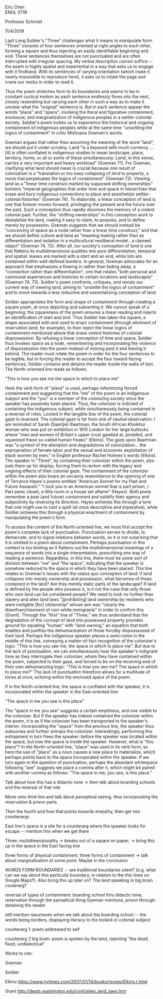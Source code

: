 Eric Chen\
ENGL 071B

Professor Schmidt

11/4/2019

Layli Long Soldier's "Three" challenges what it means to manipulate
form. "Three" consists of four sentences oriented at right angles to
each other, forming a square and thus rejecting an easily identifiable
beginning and end. These sentences themselves are not punctuated and are
often interrupted with irregular spacing. My verbal description cannot
suffice -- the poem is highly spatial and experiential in a way that
asks us to engage with it firsthand. With its sentences of varying
orientation (which make it nearly impossible to reproduce here), it asks
us to rotate the page and crane our necks in order to read it.

Thus the poem stretches form to its boundaries and seems to be in
constant cyclical motion as each sentence endlessly flows into the next,
closely resembling but varying each other in such a way as to make it
unclear what the "original" sentence is. But in each sentence appear the
words "place" and "space", invoking the literal and figurative
containment, enclosure, and marginalization of indigenous peoples in a
settler-colonial society. Soldier's poem invites us to *experience* the
historical and ongoing containment of indigenous peoples while at the
same time "*unsettling* the logics of containment" in critic Mishuana
Goeman's words.

Goeman argues that rather than assuming the meaning of the word "land",
we should put it under scrutiny. Land "is a keyword with much currency
... \[it\] is often conflated in indigenous studies to mean landscape,
place, territory, home, or all or some of these simultaneously. *Land*,
in this sense, carries a very important and heavy workload" (Goeman 71).
For Goeman, clarifying what land should mean is crucial because one
result of colonialism is a "translation or too easy collapsing of *land*
to *property*, a move that perpetuates the logics of containment"
(Goeman 72). Viewing land as a "linear time construct marked by supposed
shifting ownerships" bolsters "imperial geographies that order time and
space in hierarchies that erase and bury indigenous connections to place
and anesthetize settler-colonial histories" (Goeman 74). To elaborate, a
linear conception of land is one that forever moves forward, privileging
the present and the future over the past. Such a conception thus rapidly
dissolves the memory of a violent colonial past. Further, the "shifting
ownerships" in this conception work to destabilize the land, making it
easy to claim, to possess, and to define merely by possession. Goeman
suggests that we should instead be "conceiving of space as a node rather
than a linear time construct," and that we should define culture and
land as "meaning making rather than as differentiation and isolation in
a multicultural neoliberal model...a claimed object" (Goeman 74, 72).
After all, our society's conception of land is one that flattens its
multidimensional qualities into pure differentiation, temporal and
spatial: leases are marked with a start and an end, while lots are
contained within well-defined borders. In general, Goeman advocates for
an approach that emphasizes a flowing in rather than fading away, a
"connection rather than differentiation", one that relates "both
personal and communal experiences and histories to certain locations and
landscapes" (Goeman 74, 73). Soldier's poem confronts, critiques, and
resists our current way of viewing land, aiming to "unsettle the logics
of containment" and to move towards a less reductive and essentializing
conception of land.

Soldier appropriates the form and shape of containment through creating
a square poem, at once depicting and subverting it. We cannot speak of a
beginning; the squareness of the poem ensures a linear reading and
rejects an identification of start and end. Thus Soldier has taken the
square, a shape associated with and used to enact containment (through
allotment of reservation land, for example), to then reject the linear
logics of containment mentioned above that erase violent histories of
colonial dispossession. By refusing a linear conception of time and
space, Soldier thus invokes space as a node, remembering and
incorporating the violence of dispossession into the poem instead of
moving past it and leaving it behind. The reader must rotate the poem in
order for the four sentences to be legible, but in forcing the reader to
accept the four inward-facing sentences, Soldier contains and detains
the reader inside the walls of text. The North-oriented line reads as
follows:

"This is how you see me the space in which to place me"

Here the verb form of "place" is used, perhaps referencing forced
containment and suggesting that the "me" of the poem is an indigenous
subject and the "you" is a member of the colonizing society since the
speaker has passively been placed. Thus, the colonizer is indicted of
containing the indigenous subject, while simultaneously *being*
contained in a reversal of roles. Locked in the tangible box of the
poem, the colonial gaze is reversed. The colonial gaze is far from one
of neutral observation: I am reminded of Sarah (Saartjie) Baartman, the
South African Khoikhoi woman who was put on exhibition in 1810 London
for her large buttocks where "men and women of Britain's upper crust
gawked at, prodded, and squeezed these so-called human freaks" (Elkins).
The gaze upon Baartman was "a symbol of the alienation and degradations
of colonization... the expropriation of female labor and the sexual and
economic exploitation of black women by men," in English professor
Rachel Holmes's words (Elkins). The speaker in "Three", by containing
their colonizer within the poem, also puts them up for display, forcing
them to reckon with the legacy and ongoing effects of their colonial
gaze. The containment of the colonizer within the poem also bears an
uncanny resemblance to the opening of one of Terrance Hayes's poems
entitled "American Sonnet for my Past and Future Assassin:" "I lock you
in an American sonnet that is part prison, / Part panic closet, a little
room in a house set aflame" (Hayes). Both poets remember a past (and
future) containment and solidify their agency and subjectivity by
reversing its direction. Hayes achieves this through a tone that one
might use to cast a spell (at once descriptive and imperative), while
Soldier achieves this through a physical enactment of containment by
manipulating the poem's form.

To access the content of the North-oriented line, we must first accept
the poem's complete lack of punctuation. Punctuation serves to divide,
to demarcate, and to signal relations between words, so it is not
surprising that it is omitted in a poem about containment. Perhaps
punctuation in this context is too limiting as it flattens out the
multidimensional meanings of a sequence of words into a single
interpretation, prescribing one way of reading a sentence. Regardless,
in this line, there must be some sort of division between "me" and "the
space", indicating that the speaker is somehow reduced to the space in
which they have been placed. This line relates to Goeman's issues with
the status quo conception of land: if land collapses into merely
ownership and possession, what becomes of those contained *in* the land?
Are they merely static parts of the landscape? If land is defined by the
people who possess it, is it not the case that only those who own land
can be considered people? We need to look no further than slavery and
alien land laws "\[prohibiting\] land ownership by residents who were
ineligible \[for\] citizenship" whose aim was "clearly the
disenfranchisement of non-white immigrants" in order to confirm this
(Grant). Through the "first" line of "Three," we thus understand that
the degradation of the concept of land into possessed property provides
ground for equating "human" with "land-owning," an equation that both
enables and justifies the dehumanization of those forcibly dispossessed
of their land. Perhaps the indigenous speaker places a semi-colon in the
middle of this line, conveying a matter-of-fact recognition of the
colonizer's logic: "This is how you see me; the space in which to place
me". But due to the lack of punctuation, we can simultaneously hear the
speaker's indignant tone as they interrogate their colonizer, whom they
have contained within the poem, subjected to their gaze, and forced to
be on the receiving end of their own dehumanizing logic: "This is how
you see me? The space in which to place me?" The lack of punctuation
therefore allows for a multitude of tones at once, echoing within the
enclosed space of the poem.

If in the North-oriented line, the space is conflated with the speaker,
it is incorporated within the speaker in the East-oriented line:

"The space in me you see is this place"

The "space in me you see" suggests a certain emptiness, and one visible
to the colonizer. But if the speaker has indeed contained the colonizer
within the poem, it is as if the colonizer has been transported to the
speaker's interior. Incorporating the "space" from the previous line,
the speaker thus subsumes and further entraps the colonizer.
Interestingly, performing this entrapment in turn frees the speaker:
before the speaker was located within the space, but now the space is
inside the speaker. However, what is "this place"? In the North-oriented
line, "place" was used in its verb form, so here the use of "place" as a
noun causes a new place to materialize, which perhaps points back to the
space incorporated within the speaker. If we turn again to the question
of punctuation, perhaps the abundant whitespace following "see" suggests
we place a comma after it, which might be paired with another comma as
follows: "The space in me, you see, is this place."

Talk about how this has a didactic tone -\> then talk about boarding
schools and the reversal of that role

Move onto third line and talk about panoptical seeing, thus
incorporating the reservation & prison parts

Then the fourth and how that points towards empathy, then get into
counterargs

East line's space is a site for a counterarg where the speaker looks for
escape -- mention this when we get there

Three: multidimensionality -\> breaks out of a square on paper, -\>
bring this up in the space in the East facing line

three forms of physical containment, three forms of containment -\> talk
about marginalization at some point. Maybe in the conclusion

WORDS FORM BOUNDARIES -- are traditional boundaries silent? (e.g. what
can we say about this particular boundary, in relation to the thin lines
on Google Maps?). Also bring this up later on? The land speaking in big
brain couterarg?

reversal of types of containment: boarding school thru didactic tone,
reservation through the panoptical thing Goeman mentions, prison
through: *de*taining the reader

still mention rasumssen when we talk about the boarding school -- the
words being borders, displaying literacy to the locked-in colonial
subject

counterarg 1: poem addressed to self

counterarg 2 big brain: poem is spoken by the land, rejecting "the dead,
fixed, undialectical"

Works to cite:

Goeman

Soldier

Elkins <https://www.nytimes.com/2007/01/14/books/review/Elkins.t.html>

Grant <http://depts.washington.edu/civilr/alien_land_laws.htm>
